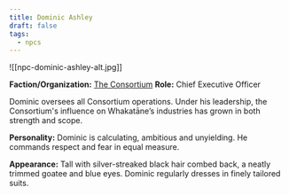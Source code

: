 ```yaml
---
title: Dominic Ashley
draft: false
tags:
  - npcs
---
```

![[npc-dominic-ashley-alt.jpg]]

**Faction/Organization:** [The Consortium](the-consortium.md)
**Role:** Chief Executive Officer

Dominic oversees all Consortium operations. Under his leadership, the Consortium's influence on Whakatāne’s industries has grown in both strength and scope.

**Personality:** Dominic is calculating, ambitious and unyielding. He commands respect and fear in equal measure.

**Appearance:** Tall with silver-streaked black hair combed back, a neatly trimmed goatee and blue eyes. Dominic regularly dresses in finely tailored suits.